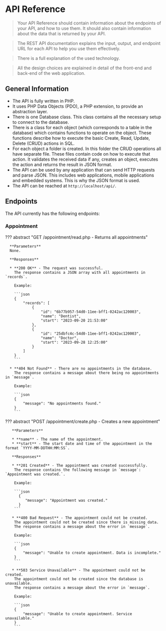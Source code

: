 # API Reference

> Your API Reference should contain information about the endpoints of your API, and how to use them. It should also
> contain information about the data that is returned by your API.

> The REST API documentation explains the input, output, and endpoint URL for each API to help you use them effectively.

> There is a full explanation of the used technology.

> All the design choices are explained in detail of the front-end and back-end of the web application.

## General Information

* The API is fully written in PHP.
* It uses PHP Data Objects (PDO), a PHP extension, to provide an abstraction layer.
* There is one Database class. This class contains all the necessary setup to connect to the database.
* There is a class for each object (which corresponds to a table in the database) which contains functions to operate on
  the object. These functions describe how to execute the basic Create, Read, Update, Delete (CRUD) actions in SQL.
* For each object a folder is created. In this folder the CRUD operations all have separate file. These files contain
  code on how to execute that action. It validates the received data if any, creates an
  object, executes the action and returns the result in JSON format.
* The API can be used by any application that can send HTTP requests and parse JSON. This includes web applications,
  mobile applications and embedded systems. This is why the JSON format is used.
* The API can be reached at `http://localhost/api/`.

## Endpoints

The API currently has the following endpoints:

### Appointment

??? abstract "GET /appointment/read.php - Returns all appointments"
  
      **Parameters**  
      None.
      
      **Responses**  
  
      * **200 OK** - The request was successful.   
        The response contains a JSON array with all appointments in `records`.  
  
        Example:  
  
        ```json
        {
            "records": [
                {
                    "id": "6b77b957-54d0-11ee-bff1-0242ac120003",
                    "name": "Dentist",
                    "start": "2023-09-20 21:53:00"
                },
                {
                    "id": "25dbfc4c-54d0-11ee-bff1-0242ac120003",
                    "name": "Doctor",
                    "start": "2023-09-28 12:25:00"
                }
            ]
        }
        ```
  
      * **404 Not Found** - There are no appointments in the database.   
        The response contains a message about there being no appointments in `message`.
  
        Example: 
  
        ```json
        {
            "message": "No appointments found."
        }
        ```

??? abstract "POST /appointment/create.php - Creates a new appointment"

       **Parameters**  

       * **name** - The name of the appointment.
       * **start** - The start date and time of the appointment in the format `YYYY-MM-DDTHH:MM:SS`.
        
       **Responses**  
    
       * **201 Created** - The appointment was created successfully.   
        The response contains the following message in `message`:  `Appointment was created.`.
    
        Example:  
    
        ```json
          {
             "message": "Appointment was created."
          }
        ```
    
       * **400 Bad Request** - The appointment could not be created.   
        The appointment could not be created since there is missing data. 
        The response contains a message about the error in `message`.
    
        Example: 
    
        ```json
        {
            "message": "Unable to create appointment. Data is incomplete."
        }
        ```

       * **503 Service Unavailable** - The appointment could not be created.   
        The appointment could not be created since the database is unavailable. 
        The response contains a message about the error in `message`.
    
        Example: 
    
        ```json
        {
            "message": "Unable to create appointment. Service unavailable."
        }
        ```


